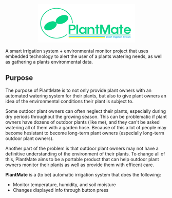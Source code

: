 <div align="center">
    <img src="./logo.png" height=120>
</div>

A smart irrigation system + environmental monitor project that uses embedded technology to alert the user of a plants watering needs, as well as gathering a plants environmental data. 

## Purpose
The purpose of PlantMate is to not only provide plant owners with an automated watering system for their plants, but also to give plant owners an idea of the environmental conditions their plant is subject to. 

Some outdoor plant owners can often neglect their plants, especially during dry periods throughout the growing season. This can be problematic if plant owners have dozens of outdoor plants (like me), and they can't be asked watering all of them with a garden hose. Because of this a lot of people may become hesistant to become long-term plant owners (especially long-term outdoor plant owners). 

Another part of the problem is that outdoor plant owners may not have a definitive understanding of the environment of their plants. To change all of this, PlantMate aims to be a portable product that can help outdoor plant owners monitor their plants as well as provide them with efficent care. 

**PlantMate** is a (to be) automatic irrigation system that does the following:

- Monitor temperature, humidity, and soil moisture
- Changes displayed info through button press

